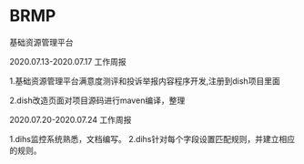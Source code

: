 # BRMP
基础资源管理平台

2020.07.13-2020.07.17 工作周报

1.基础资源管理平台满意度测评和投诉举报内容程序开发,注册到dish项目里面

2.dish改造页面对项目源码进行maven编译，整理


2020.07.20-2020.07.24 工作周报

1.dihs监控系统熟悉，文档编写。
2.dihs针对每个字段设置匹配规则，并建立相应的规则。
